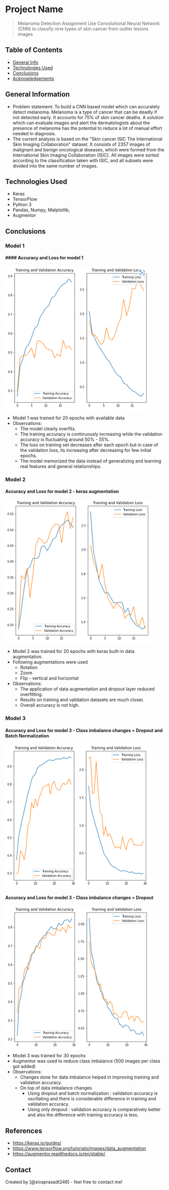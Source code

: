# Project Name
> Melanoma Detection Assignment
Use Convolutional Neural Network (CNN) to classify nine types of skin cancer from outlier lesions images


## Table of Contents
* [General Info](#general-information)
* [Technologies Used](#technologies-used)
* [Conclusions](#conclusions)
* [Acknowledgements](#acknowledgements)

<!-- You can include any other section that is pertinent to your problem -->

## General Information
- Problem statement: To build a CNN based model which can accurately detect melanoma. Melanoma is a type of cancer that can be deadly if not detected early. It accounts for 75% of skin cancer deaths. A solution which can evaluate images and alert the dermatologists about the presence of melanoma has the potential to reduce a lot of manual effort needed in diagnosis.
- The current analysis is based on the "Skin cancer ISIC The International Skin Imaging Collaboration" dataset. It consists of 2357 images of malignant and benign oncological diseases, which were formed from the International Skin Imaging Collaboration (ISIC). All images were sorted according to the classification taken with ISIC, and all subsets were divided into the same number of images.

## Technologies Used
- Keras
- TensorFlow
- Python 3
- Pandas, Numpy, Matplotlib,
- Augmentor

## Conclusions
### Model 1
#### #### Accuracy and Loss for model 1
![Accuracy and Loss for model 1](Images/Model1.png)
- Model 1 was trained for 20 epochs with available data
- Observations:
    - The model clearly overfits.
    - The training accuracy is continuously increasing while the validation accuracy is fluctuating around 50% - 55%.
    - The loss on training set decreases after each epoch but in case of the validation loss, its increasing after decreasing for few initial epochs.
    - The model memorized the data instead of generalizing and learning real features and general relationships.
  
### Model 2
#### Accuracy and Loss for model 2 - keras augmentation
![Accuracy and Loss for model 2](Images/Model2.png)
- Model 2 was trained for 20 epochs with keras built-in data augmentation.
- Following augmentations were used
    - Rotation
    - Zoom
    - Flip - vertical and horizontal
- Observations:
    - The application of data augmentation and dropout layer reduced overfitting.
    - Results on training and validation datasets are much closer.
    - Overall accuracy is not high.

### Model 3
#### Accuracy and Loss for model 3 - Class imbalance changes + Dropout and Batch Normalization
![Accuracy and Loss for model 3](Images/Model3_1.png)
#### Accuracy and Loss for model 3 - Class imbalance changes + Dropout
![Accuracy and Loss for model 3](Images/Model3_2.png)
- Model 3 was trained for 30 epochs 
- Augmentor was used to reduce class imbalance (500 images per class got added)
- Observations:
    - Changes done for data imbalance helped in improving training and validation accuracy.
    - On top of data imbalance changes
      - Using dropout and batch normalization : validation accuracy is oscillating and there is considerable difference in training and validation accuracy.
      - Using only dropout : validation accuracy is comparatively better and also the difference with training accuracy is less.

## References
- https://keras.io/guides/
- https://www.tensorflow.org/tutorials/images/data_augmentation
- https://augmentor.readthedocs.io/en/stable/

## Contact
Created by [@sivaprasadt246] - feel free to contact me!

<!-- Optional -->
<!-- ## License -->
<!-- This project is open source and available under the [... License](). -->

<!-- You don't have to include all sections - just the one's relevant to your project -->
